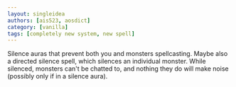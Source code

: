 ```yaml
---
layout: singleidea
authors: [ais523, aosdict]
category: [vanilla]
tags: [completely new system, new spell]
---
```

Silence auras that prevent both you and monsters spellcasting. Maybe also a directed silence spell, which silences an individual monster. While silenced, monsters can't be chatted to, and nothing they do will make noise (possibly only if in a silence aura).
